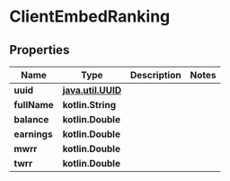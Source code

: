 
# ClientEmbedRanking

## Properties
Name | Type | Description | Notes
------------ | ------------- | ------------- | -------------
**uuid** | [**java.util.UUID**](java.util.UUID.md) |  | 
**fullName** | **kotlin.String** |  | 
**balance** | **kotlin.Double** |  | 
**earnings** | **kotlin.Double** |  | 
**mwrr** | **kotlin.Double** |  | 
**twrr** | **kotlin.Double** |  | 



